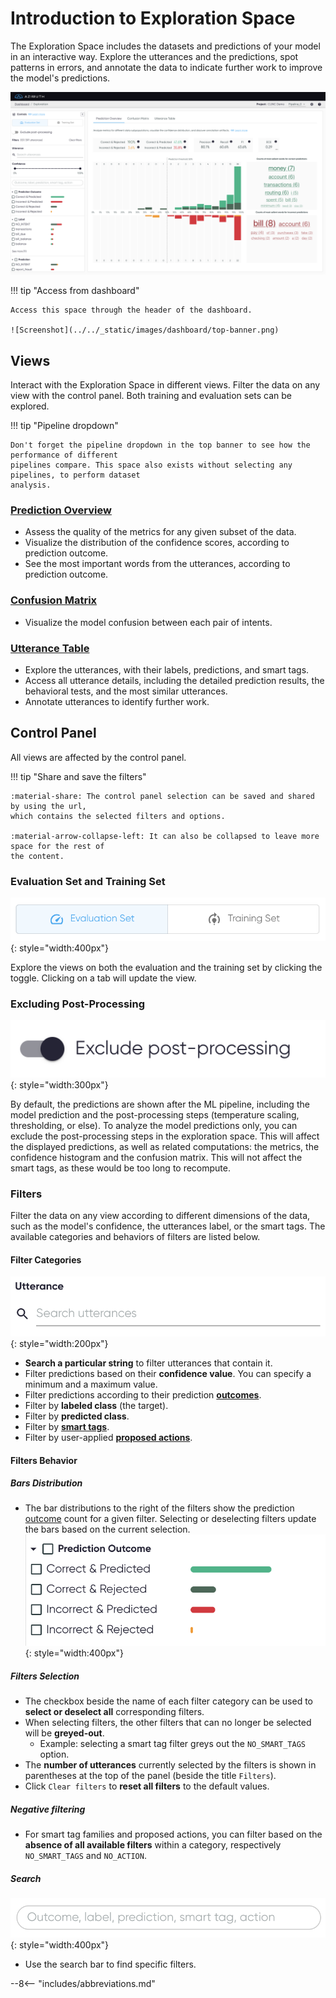 # Introduction to Exploration Space

The Exploration Space includes the datasets and predictions of your model in an interactive way.
Explore the utterances and the predictions, spot patterns in errors, and annotate the data to
indicate further work to improve the model's predictions.

![Screenshot](../../_static/images/exploration-space/prediction-overview.png)

!!! tip "Access from dashboard"

    Access this space through the header of the dashboard.

    ![Screenshot](../../_static/images/dashboard/top-banner.png)

## Views

Interact with the Exploration Space in different views. Filter the data on any view with the control
panel. Both training and evaluation sets can be explored.

!!! tip "Pipeline dropdown"

    Don't forget the pipeline dropdown in the top banner to see how the performance of different
    pipelines compare. This space also exists without selecting any pipelines, to perform dataset
    analysis.

### [Prediction Overview](prediction-overview.md)

* Assess the quality of the metrics for any given subset of the data.
* Visualize the distribution of the confidence scores, according to prediction outcome.
* See the most important words from the utterances, according to prediction outcome.

### [Confusion Matrix](confusion-matrix.md)

* Visualize the model confusion between each pair of intents.

### [Utterance Table](utterance-table.md)

* Explore the utterances, with their labels, predictions, and smart tags.
* Access all utterance details, including the detailed prediction results, the behavioral tests, and
  the most similar utterances.
* Annotate utterances to identify further work.

## Control Panel

All views are affected by the control panel.

!!! tip "Share and save the filters"

    :material-share: The control panel selection can be saved and shared by using the url,
    which contains the selected filters and options.

    :material-arrow-collapse-left: It can also be collapsed to leave more space for the rest of
    the content.

### Evaluation Set and Training Set

![Screenshot](../../_static/images/control-panel/dataset-toggle.png){: style="width:400px"}

Explore the views on both the evaluation and the training set by clicking the toggle. Clicking on a
tab will update the view.

### Excluding Post-Processing

![Screenshot](../../_static/images/control-panel/exlude-post-processing.png){: style="width:300px"}

By default, the predictions are shown after the ML pipeline, including the model prediction and the
post-processing steps (temperature scaling, thresholding, or else). To analyze the model predictions
only, you can exclude the post-processing steps in the exploration space. This will affect the
displayed predictions, as well as related computations: the metrics, the confidence histogram and
the confusion matrix. This will not affect the smart tags, as these would be too long to recompute.

### Filters

Filter the data on any view according to different dimensions of the data, such as the model's
confidence, the utterances label, or the smart tags. The available categories and behaviors of
filters are listed below.

#### Filter Categories

![Screenshot](../../_static/images/control-panel/utterances-search.png){: style="width:200px"}

* **Search a particular string** to filter utterances that contain it.
* Filter predictions based on their **confidence value**. You can specify a minimum and a maximum
  value.
* Filter predictions according to their prediction [**outcomes**](../../key-concepts/outcomes.md).
* Filter by **labeled class** (the target).
* Filter by **predicted class**.
* Filter by [**smart tags**](../../key-concepts/smart-tags.md).
* Filter by user-applied [**proposed actions**](../../key-concepts/proposed-actions.md).

#### Filters Behavior

##### Bars Distribution

* The bar distributions to the right of the filters show the
  prediction [outcome](../../key-concepts/outcomes.md) count for a given filter. Selecting or
  deselecting filters update the bars based on the current selection.
  ![Screenshot](../../_static/images/control-panel/bar-distribution.png){: style="width:400px"}

##### Filters Selection

* The checkbox beside the name of each filter category can be used to **select or deselect all**
  corresponding filters.
* When selecting filters, the other filters that can no longer be selected will be **greyed-out**.
    * Example: selecting a smart tag filter greys out the `NO_SMART_TAGS` option.
* The **number of utterances** currently selected by the filters is shown in parentheses at the top
  of the panel (beside the title `Filters`).
* Click `Clear filters` to **reset all filters** to the default values.

##### Negative filtering

* For smart tag families and proposed actions, you can filter based on the **absence of all available
  filters** within a category, respectively `NO_SMART_TAGS` and `NO_ACTION`.

##### Search
![Screenshot](../../_static/images/control-panel/filter-search.png){: style="width:400px"}

* Use the search bar to find specific filters.

--8<-- "includes/abbreviations.md"
